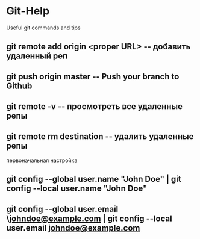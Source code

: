 # Git-Help
Useful git commands and tips


git remote add origin \<proper URL\> -- добавить удаленный реп
----
git push origin master               -- Push your branch to Github
----
git remote -v                        -- просмотреть все удаленные репы
----
git remote rm destination            -- удалить удаленные репы
----

первоначальная настройка

git config --global user.name "John Doe"             |  git config --local user.name "John Doe"
----
git config --global user.email \johndoe@example.com  |  git config --local user.email johndoe@example.com
----
